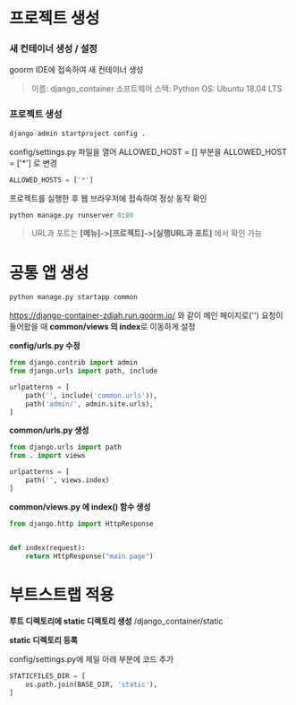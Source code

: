 # 프로젝트 생성

### 새 컨테이너 생성 / 설정

goorm IDE에 접속하여 새 컨테이너 생성

> 이름: django_container 
> 소프트웨어 스택: Python 
> OS: Ubuntu 18.04 LTS

### 프로젝트 생성
```python
django-admin startproject config .
```

config/settings.py 파일을 열어 ALLOWED_HOST = [] 부분을 ALLOWED_HOST = ['*'] 로 변경

```python
ALLOWED_HOSTS = ['*']
```

프로젝트를 실행한 후 웹 브라우저에 접속하여 정상 동작 확인

```python
python manage.py runserver 0:80
```
> URL과 포트는 **[메뉴]->[프로젝트]->[실행URL과 포트]** 에서 확인 가능

##
# 공통 앱 생성

```python
python manage.py startapp common

```

https://django-container-zdiah.run.goorm.io/ 와 같이 메인 페이지로('') 요청이 들어왔을 때 **common/views 의 index**로 이동하게 설정

**config/urls.py 수정**
``` python
from django.contrib import admin
from django.urls import path, include

urlpatterns = [
    path('', include('common.urls')),
    path('admin/', admin.site.urls),
]

```

**common/urls.py 생성**
``` python
from django.urls import path
from . import views

urlpatterns = [
    path('', views.index)
]

```

**common/views.py 에 index() 함수 생성**
``` python
from django.http import HttpResponse


def index(request):
    return HttpResponse("main page")

```

# 부트스트랩 적용

**루트 디렉토리에 static 디렉토리 생성**
/django_container/static

**static 디렉토리 등록**

config/settings.py에 제일 아래 부분에 코드 추가

``` python
STATICFILES_DIR = [
    os.path.join(BASE_DIR, 'static'),
]

```

